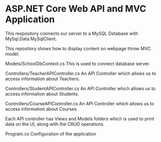 # ASP.NET Core Web API and MVC Application
This respository connects our server to a MySQL Database with MySql.Data.MySqlClient.

This repository shows how to display content on webpage throw MVC model.

Models/SchoolDbContext.cs
This is used to connect database server.

Controllers/TeacherAPIController.cs
An API Controller which allows us to access information about Teachers.

Controllers/StudentAPIController.cs
An API Controller which allows us to access information about Students.

Controllers/CourseAPIController.cs
An API Controller which allows us to access information about Courses.

Each API controller has Views and Models folders which is used to print data on the UI, along with the CRUD operations.

Program.cs
Configuration of the application
